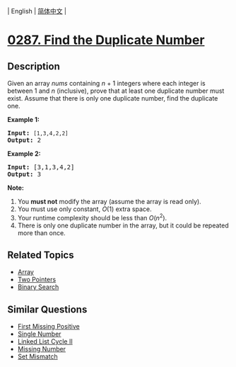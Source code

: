
| English | [简体中文](README.md) |

# [0287. Find the Duplicate Number](https://leetcode-cn.com/problems/find-the-duplicate-number/)

## Description

<p>Given an array <i>nums</i> containing <i>n</i> + 1 integers where each integer is between 1 and <i>n</i> (inclusive), prove that at least one duplicate number must exist. Assume that there is only one duplicate number, find the duplicate one.</p>

<p><b>Example 1:</b></p>

<pre>
<b>Input:</b> <code>[1,3,4,2,2]</code>
<b>Output:</b> 2
</pre>

<p><b>Example 2:</b></p>

<pre>
<b>Input:</b> [3,1,3,4,2]
<b>Output:</b> 3</pre>

<p><b>Note:</b></p>

<ol>
	<li>You <b>must not</b> modify the array (assume the array is read only).</li>
	<li>You must use only constant, <i>O</i>(1) extra space.</li>
	<li>Your runtime complexity should be less than <em>O</em>(<em>n</em><sup>2</sup>).</li>
	<li>There is only one duplicate number in the array, but it could be repeated more than once.</li>
</ol>


## Related Topics

- [Array](https://leetcode-cn.com/tag/array)
- [Two Pointers](https://leetcode-cn.com/tag/two-pointers)
- [Binary Search](https://leetcode-cn.com/tag/binary-search)

## Similar Questions

- [First Missing Positive](../first-missing-positive/README_EN.md)
- [Single Number](../single-number/README_EN.md)
- [Linked List Cycle II](../linked-list-cycle-ii/README_EN.md)
- [Missing Number](../missing-number/README_EN.md)
- [Set Mismatch](../set-mismatch/README_EN.md)
